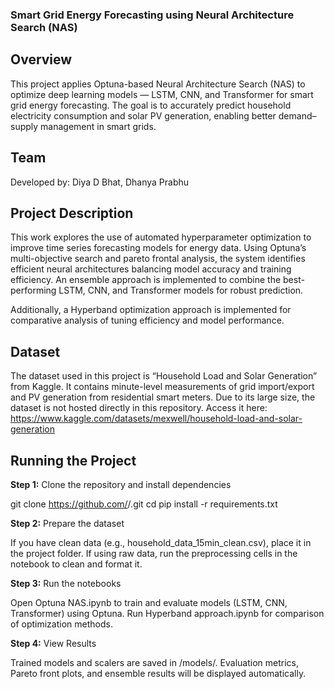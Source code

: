 ### Smart Grid Energy Forecasting using Neural Architecture Search (NAS)

## **Overview**

This project applies Optuna-based Neural Architecture Search (NAS) to optimize deep learning models — LSTM, CNN, and Transformer for smart grid energy forecasting.
The goal is to accurately predict household electricity consumption and solar PV generation, enabling better demand–supply management in smart grids.

## **Team**

Developed by: Diya D Bhat, Dhanya Prabhu

## **Project Description**

This work explores the use of automated hyperparameter optimization to improve time series forecasting models for energy data.
Using Optuna’s multi-objective search and pareto frontal analysis, the system identifies efficient neural architectures balancing model accuracy and training efficiency. An ensemble approach is implemented to combine the best-performing LSTM, CNN, and Transformer models for robust prediction.

Additionally, a Hyperband optimization approach is implemented for comparative analysis of tuning efficiency and model performance.

## **Dataset**

The dataset used in this project is “Household Load and Solar Generation” from Kaggle.
It contains minute-level measurements of grid import/export and PV generation from residential smart meters.
Due to its large size, the dataset is not hosted directly in this repository.
Access it here:
https://www.kaggle.com/datasets/mexwell/household-load-and-solar-generation

## **Running the Project**

**Step 1:** Clone the repository and install dependencies

git clone https://github.com/<your-username>/<repo-name>.git
cd <repo-name>
pip install -r requirements.txt

**Step 2:** Prepare the dataset

If you have clean data (e.g., household_data_15min_clean.csv), place it in the project folder.
If using raw data, run the preprocessing cells in the notebook to clean and format it.

**Step 3:** Run the notebooks

Open Optuna NAS.ipynb to train and evaluate models (LSTM, CNN, Transformer) using Optuna.
Run Hyperband approach.ipynb for comparison of optimization methods.

**Step 4:** View Results

Trained models and scalers are saved in /models/.
Evaluation metrics, Pareto front plots, and ensemble results will be displayed automatically.
